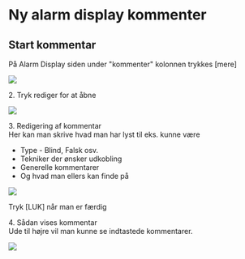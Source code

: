# Ny alarm display kommenter

## Start kommentar

På Alarm Display siden under "kommenter" kolonnen trykkes \[mere]

![](../.gitbook/assets/start\_kommentar.png)

2\. Tryk rediger for at åbne

![](../.gitbook/assets/tryk\_rediger\_for\_at\_\_bne.png)

3\. Redigering af kommentar\
Her kan man skrive hvad man har lyst til eks. kunne være

* Type - Blind, Falsk osv.
* Tekniker der ønsker udkobling
* Generelle kommentarer
* Og hvad man ellers kan finde på

![](../.gitbook/assets/redigering\_af\_kommentar.png)

Tryk \[LUK] når man er færdig

4\. Sådan vises kommentar\
Ude til højre vil man kunne se indtastede kommentarer.

![](../.gitbook/assets/s\_dan\_vises\_kommentar.png)
